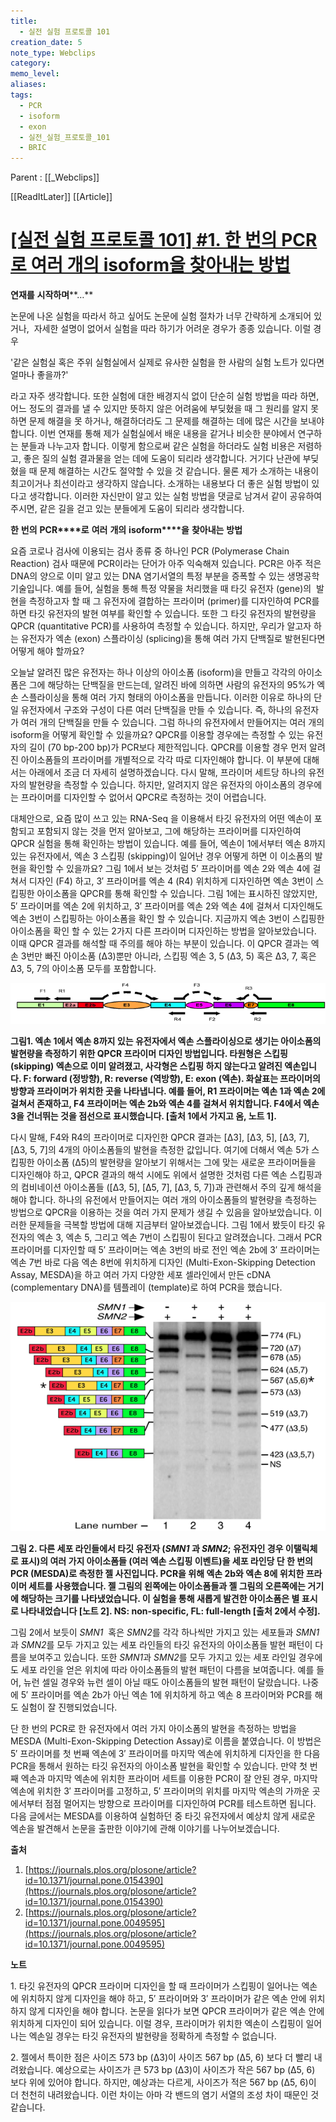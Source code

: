 ```yaml
---
title:
  - 실전 실험 프로토콜 101
creation_date: 5
note_type: Webclips
category: 
memo_level: 
aliases: 
tags:
  - PCR
  - isoform
  - exon
  - 실전_실험_프로토콜_101
  - BRIC
---
```


Parent : [[_Webclips]]

[[ReadItLater]] [[Article]]

# [[실전 실험 프로토콜 101] #1. 한 번의 PCR로 여러 개의 isoform을 찾아내는 방법](https://www.ibric.org/myboard/read.php?Board=news&id=330976&BackLink=L215Ym9hcmQvbGlzdC5waHA/Qm9hcmQ9bmV3cyZQQVJBMz0xMTA=)

**연재를** **시작하며****…**

논문에 나온 실험을 따라서 하고 싶어도 논문에 실험 절차가 너무 간략하게 소개되어 있거나,  자세한 설명이 없어서 실험을 따라 하기가 어려운 경우가 종종 있습니다. 이럴 경우

'같은 실험실 혹은 주위 실험실에서 실제로 유사한 실험을 한 사람의 실험 노트가 있다면 얼마나 좋을까?'

라고 자주 생각합니다. 또한 실험에 대한 배경지식 없이 단순히 실험 방법을 따라 하면, 어느 정도의 결과를 낼 수 있지만 뜻하지 않은 어려움에 부딪혔을 때 그 원리를 알지 못하면 문제 해결을 못 하거나, 해결하더라도 그 문제를 해결하는 데에 많은 시간을 보내야 합니다. 이번 연재를 통해 제가 실험실에서 배운 내용을 같거나 비슷한 분야에서 연구하는 분들과 나누고자 합니다. 이렇게 함으로써 같은 실험을 하더라도 실험 비용은 저렴하고, 좋은 질의 실험 결과물을 얻는 데에 도움이 되리라 생각합니다. 거기다 난관에 부딪혔을 때 문제 해결하는 시간도 절약할 수 있을 것 같습니다. 물론 제가 소개하는 내용이 최고이거나 최선이라고 생각하지 않습니다. 소개하는 내용보다 더 좋은 실험 방법이 있다고 생각합니다. 이러한 자신만이 알고 있는 실험 방법을 댓글로 남겨서 같이 공유하여 주시면, 같은 길을 걷고 있는 분들에게 도움이 되리라 생각합니다.  

**한** **번의** **PCR****로** **여러** **개의** **isoform****을** **찾아내는** **방법**

요즘 코로나 검사에 이용되는 검사 종류 중 하나인 PCR (Polymerase Chain Reaction) 검사 때문에 PCR이라는 단어가 아주 익숙해져 있습니다. PCR은 아주 적은 DNA의 양으로 이미 알고 있는 DNA 염기서열의 특정 부분을 증폭할 수 있는 생명공학 기술입니다. 예를 들어, 실험을 통해 특정 약물을 처리했을 때 타깃 유전자 (gene)의  발현을 측정하고자 할 때 그 유전자에 결합하는 프라이머 (primer)를 디자인하여 PCR를 하면 타깃 유전자의 발현 여부를 확인할 수 있습니다. 또한 그 타깃 유전자의 발현량을  QPCR (quantitative PCR)를 사용하여 측정할 수 있습니다. 하지만, 우리가 알고자 하는 유전자가 엑손 (exon) 스플라이싱 (splicing)을 통해 여러 가지 단백질로 발현된다면 어떻게 해야 할까요?

오늘날 알려진 많은 유전자는 하나 이상의 아이소폼 (isoform)을 만들고 각각의 아이소폼은 그에 해당하는 단백질을 만드는데, 알려진 바에 의하면 사람의 유전자의 95%가 엑손 스플라이싱을 통해 여러 가지 형태의 아이소폼을 만듭니다. 이러한 이유로 하나의 단일 유전자에서 구조와 구성이 다른 여러 단백질을 만들 수 있습니다. 즉, 하나의 유전자가 여러 개의 단백질을 만들 수 있습니다. 그럼 하나의 유전자에서 만들어지는 여러 개의 isoform을 어떻게 확인할 수 있을까요? QPCR를 이용할 경우에는 측정할 수 있는 유전자의 길이 (70 bp-200 bp)가 PCR보다 제한적입니다. QPCR를 이용할 경우 먼저 알려진 아이소폼들의 프라이머를 개별적으로 각각 따로 디자인해야 합니다. 이 부분에 대해서는 아래에서 조금 더 자세히 설명하겠습니다. 다시 말해, 프라이머 세트당 하나의 유전자의 발현량을 측정할 수 있습니다. 하지만, 알려지지 않은 유전자의 아이소폼의 경우에는 프라이머를 디자인할 수 없어서 QPCR로 측정하는 것이 어렵습니다.

대체안으로, 요즘 많이 쓰고 있는 RNA-Seq 을 이용해서 타깃 유전자의 어떤 엑손이 포함되고 포함되지 않는 것을 먼저 알아보고, 그에 해당하는 프라이머를 디자인하여 QPCR 실험을 통해 확인하는 방법이 있습니다. 예를 들어, 엑손이 1에서부터 엑손 8까지 있는 유전자에서, 엑손 3 스킵핑 (skipping)이 일어난 경우 어떻게 하면 이 이소폼의 발현을 확인할 수 있을까요? 그림 1에서 보는 것처럼 5′ 프라이머를 엑손 2와 엑손 4에 걸쳐서 디자인 (F4) 하고, 3′ 프라이머를 엑손 4 (R4) 위치하게 디자인하면 엑손 3번이 스킵핑한 아이소폼을 QPCR를 통해 확인할 수 있습니다. 그림 1에는 표시하진 않았지만, 5′ 프라이머를 엑손 2에 위치하고, 3′ 프라이머를 엑손 2와 엑손 4에 걸쳐서 디자인해도 엑손 3번이 스킵핑하는 아이소폼을 확인 할 수 있습니다. 지금까지 엑손 3번이 스킵핑한 아이소폼을 확인 할 수 있는 2가지 다른 프라이머 디자인하는 방법을 알아보았습니다. 이때 QPCR 결과를 해석할 때 주의를 해야 하는 부분이 있습니다. 이 QPCR 결과는 엑손 3번만 빠진 아이소품 (Δ3)뿐만 아니라, 스킵핑 엑손 3, 5 (Δ3, 5) 혹은 Δ3, 7, 혹은 Δ3, 5, 7의 아이소폼 모두를 포함합니다.   

![upload_image](Room_0_metadata/Shelf_0_Resource/upload_image.png)

**그림1. 엑손 1에서 엑손 8까지 있는 유전자에서 엑손 스플라이싱으로 생기는 아이소폼의 발현량을 측정하기 위한 QPCR 프라이머 디자인 방법입니다. 타원형은 스킵핑 (skipping) 엑손으로 이미 알려졌고, 사각형은 스킵핑 하지 않는다고 알려진 엑손입니다. F: forward (정방향), R: reverse (역방향), E: exon (엑손). 화살표는 프라이머의 방향과 프라이머가 위치한 곳을 나타냅니다. 예를 들어, R1 프라이머는 엑손 1과 엑손 2에 걸쳐서 존재하고, F4 프라이머는 엑손 2b와 엑손 4를 걸쳐서 위치합니다. F4에서 엑손 3을 건너뛰는 것을 점선으로 표시했습니다. \[출처 1에서 가지고 옴, 노트 1\].**

다시 말해, F4와 R4의 프라이머로 디자인한 QPCR 결과는 \[Δ3\], \[Δ3, 5\], \[Δ3, 7\], \[Δ3, 5, 7\]의 4개의 아이소폼들의 발현을 측정한 값입니다. 여기에 더해서 엑손 5가 스킵핑한 아이소폼 (Δ5)의 발현량을 알아보기 위해서는 그에 맞는 새로운 프라이머들을 디자인해야 하고, QPCR 결과의 해석 시에도 위에서 설명한 것처럼 다른 엑손 스킵핑과의 컴비네이션 아이소폼들 (\[Δ3, 5\], \[Δ5, 7\], \[Δ3, 5, 7\])과 관련해서 주의 깊게 해석을 해야 합니다. 하나의 유전에서 만들어지는 여러 개의 아이소폼들의 발현량을 측정하는 방법으로 QPCR을 이용하는 것을 여러 가지 문제가 생길 수 있음을 알아보았습니다. 이러한 문제들을 극복할 방법에 대해 지금부터 알아보겠습니다. 그림 1에서 봤듯이 타깃 유전자의 엑손 3, 엑손 5, 그리고 엑손 7번이 스킵핑이 된다고 알려졌습니다. 그래서 PCR 프라이머를 디자인할 때 5′ 프라이머는 엑손 3번의 바로 전인 엑손 2b에 3′ 프라이머는 엑손 7번 바로 다음 엑손 8번에 위치하게 디자인 (Multi-Exon-Skipping Detection Assay, MESDA)을 하고 여러 가지 다양한 세포 셀라인에서 만든 cDNA (complementary DNA)를 템플레이 (template)로 하여 PCR을 했습니다. 

![다른 세포 라인들에서 타깃 유전자](Room_0_metadata/Shelf_0_Resource/다른%20세포%20라인들에서%20타깃%20유전자.png)

**그림 2. 다른 세포 라인들에서 타깃 유전자 (*SMN1* 과 *SMN2*; 유전자인 경우 이탤릭체로 표시)의 여러 가지 아이소폼들 (여러 엑손 스킵핑 이벤트)을 세포 라인당 단 한 번의 PCR (MESDA)로 측정한 젤 사진입니다. PCR을 위해 엑손 2b와 엑손 8에 위치한 프라이머 세트를 사용했습니다. 젤 그림의 왼쪽에는 아이소폼들과 젤 그림의 오른쪽에는 거기에 해당하는 크기를 나타냈었습니다. 이 실험을 통해 새롭게 발견한 아이소폼은 별 표시로 나타내었습니다 \[노트 2\]. NS: non-specific, FL: full-length \[출처 2에서 수정\].** 

그림 2에서 보듯이 *SMN1*  혹은 *SMN2*를 각각 하나씩만 가지고 있는 세포들과 *SMN1*과 *SMN2*를 모두 가지고 있는 세포 라인들의 타깃 유전자의 아이소폼들 발현 패턴이 다름을 보여주고 있습니다. 또한 *SMN1*과 *SMN2*를 모두 가지고 있는 세포 라인일 경우에도 세포 라인을 얻은 위치에 따라 아이소폼들의 발현 패턴이 다름을 보여줍니다. 예를 들어, 뉴런 셀일 경우와 뉴런 셀이 아닐 때도 아이소폼들의 발현 패턴이 달랐습니다. 나중에 5′ 프라이머를 엑손 2b가 아닌 엑손 1에 위치하게 하고 엑손 8 프라이머와 PCR를 해도 실험이 잘 진행되었습니다. 

단 한 번의 PCR로 한 유전자에서 여러 가지 아이소폼의 발현을 측정하는 방법을 MESDA (Multi-Exon-Skipping Detection Assay)로 이름을 붙였습니다. 이 방법은 5′ 프라이머를 첫 번째 엑손에 3′ 프라이머를 마지막 엑손에 위치하게 디자인을 한 다음 PCR을 통해서 원하는 타깃 유전자의 아이소폼 발현을 확인할 수 있습니다. 만약 첫 번째 엑손과 마지막 엑손에 위치한 프라이머 세트를 이용한 PCR이 잘 안된 경우, 마지막 엑손에 위치한 3′ 프라이머를 고정하고, 5′ 프라이머의 위치를 마지막 엑손의 가까운 곳에서부터 점점 멀어지는 방향으로 프라이머를 디자인하여 PCR를 테스트하면 됩니다. 다음 글에서는 MESDA를 이용하여 실험하던 중 타깃 유전자에서 예상치 않게 새로운 엑손을 발견해서 논문을 출판한 이야기에 관해 이야기를 나누어보겠습니다.   

**출처**

1.  [https://journals.plos.org/plosone/article?id=10.1371/journal.pone.0154390](https://journals.plos.org/plosone/article?id=10.1371/journal.pone.0154390)
2.  [https://journals.plos.org/plosone/article?id=10.1371/journal.pone.0049595](https://journals.plos.org/plosone/article?id=10.1371/journal.pone.0049595)

**노트**

1\. 타깃 유전자의 QPCR 프라이머 디자인을 할 때 프라이머가 스킵핑이 일어나는 엑손에 위치하지 않게 디자인을 해야 하고, 5′ 프라이머와 3′ 프라이머가 같은 엑손 안에 위치하지 않게 디자인을 해야 합니다. 논문을 읽다가 보면 QPCR 프라이머가 같은 엑손 안에 위치하게 디자인이 되어 있습니다. 이럴 경우, 프라이머가 위치한 엑손이 스킵핑이 일어나는 엑손일 경우는 타깃 유전자의 발현량을 정확하게 측정할 수 없습니다. 

2\. 젤에서 특이한 점은 사이즈 573 bp (Δ3)이 사이즈 567 bp (Δ5, 6) 보다 더 빨리 내려왔습니다. 예상으로는 사이즈가 큰 573 bp (Δ3)이 사이즈가 작은 567 bp (Δ5, 6) 보다 위에 있어야 합니다. 하지만, 예상과는 다르게, 사이즈가 적은 567 bp (Δ5, 6)이 더 천천히 내려왔습니다. 이런 차이는 아마 각 밴드의 염기 서열의 조성 차이 때문인 것 같습니다.